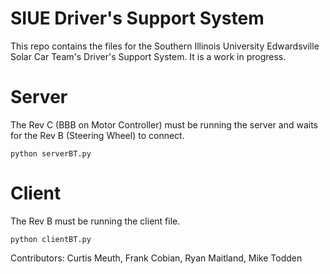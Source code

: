 # SIUE Driver's Support System
This repo contains the files for the Southern Illinois University Edwardsville Solar Car Team's Driver's Support System. It is a work in progress.
# Server
The Rev C (BBB on Motor Controller) must be running the server and waits for the Rev B (Steering Wheel) to connect.
```
python serverBT.py
```
# Client
The Rev B must be running the client file.
```
python clientBT.py
```
Contributors: Curtis Meuth, Frank Cobian, Ryan Maitland, Mike Todden
